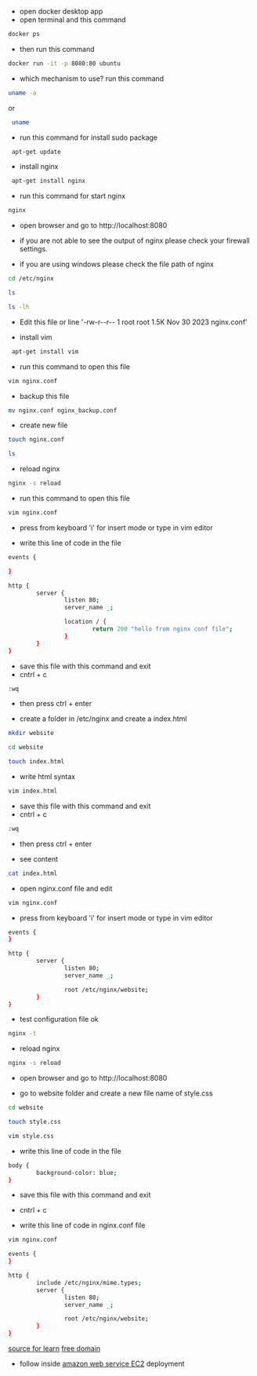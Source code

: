 - open docker desktop app
- open terminal and this command

```bash
docker ps
```
- then run this command
```bash
docker run -it -p 8080:80 ubuntu
```

- which mechanism to use? run this command 
```bash
uname -a
```
or 

```bash
 uname
```
- run this command for install sudo package
```bash
 apt-get update
```

- install nginx
```bash
 apt-get install nginx
```
- run this command for start nginx
```bash
nginx
```

- open browser and go to http://localhost:8080

- if you are not able to see the output of nginx please check your firewall settings.

- if you are using windows please check the file path of nginx

```bash
cd /etc/nginx

ls

ls -lh
```
- Edit this file or line '-rw-r--r-- 1 root root 1.5K Nov 30  2023 nginx.conf'

- install vim
```bash
 apt-get install vim
```

- run this command to open this file
```bash
vim nginx.conf
```

- backup this file
```bash
mv nginx.conf nginx_backup.conf
```

- create new file
```bash
touch nginx.conf

ls
```
- reload nginx
```bash
nginx -s reload
```

- run this command to open this file
```bash
vim nginx.conf
```
- press from keyboard 'i' for insert mode or type in vim editor

- write this line of code in the file
```bash
events {

}

http {
        server {
                listen 80;
                server_name _;

                location / {
                        return 200 "hello from nginx conf file";
                }
        }
}
```
- save this file with this command and exit
- cntrl + c
```bash
:wq
```
- then press ctrl + enter

- create a folder in /etc/nginx and create a index.html

```bash
mkdir website

cd website

touch index.html
```
- write html syntax
```bash
vim index.html
```
- save this file with this command and exit
- cntrl + c

```bash
:wq
```
- then press ctrl + enter

- see content 

```bash
cat index.html
```

- open nginx.conf file and edit

```bash
vim nginx.conf
```
- press from keyboard 'i' for insert mode or type in vim editor

```bash
events {
}

http {
        server {
                listen 80;
                server_name _;

                root /etc/nginx/website;
        }
}
```

- test configuration file ok

```bash
nginx -t

```
- reload nginx
```bash
nginx -s reload
```
- open browser and go to http://localhost:8080

- go to website folder and create a new file name of style.css 

```bash
cd website

touch style.css

vim style.css

```

- write this line of code in the file 

```bash
body {
        background-color: blue;
}
```

- save this file with this command and exit
- cntrl + c

- write this line of code in nginx.conf file

```bash
vim nginx.conf
```

```bash
events {
}

http {
        include /etc/nginx/mime.types;
        server {
                listen 80;
                server_name _;

                root /etc/nginx/website;
        }
}
```
[source for learn](https://www.youtube.com/watch?v=ofBFl4M4BFk)
[free domain](https://freedns.afraid.org/)

- follow inside [amazon web service EC2](/server.md) deployment